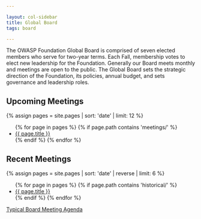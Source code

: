 ```yaml
---

layout: col-sidebar
title: Global Board
tags: board

---
```


The OWASP Foundation Global Board is comprised of seven elected members who serve for two-year terms. Each Fall, membership votes to elect new leadership for the Foundation. Generally our Board meets monthly and meetings are open to the public. The Global Board sets the strategic direction of the Foundation, its policies, annual budget, and sets governance and leadership roles. 

## Upcoming Meetings
{% assign pages = site.pages | sort: 'date' | limit: 12 %}
<ul>
{% for page in pages %}
 {% if page.path contains 'meetings/' %}
 <li><a href='/www-board{{ page.url }}'>{{ page.title }}</a></li>
 {% endif %}
{% endfor %}
</ul>

## Recent Meetings
{% assign pages = site.pages | sort: 'date' | reverse | limit: 6 %}
<ul>
{% for page in pages %}
 {% if page.path contains 'historical/' %}
 <li><a href='/www-board{{ page.url }}'>{{ page.title }}</a></li>
 {% endif %}
{% endfor %}
</ul>


[Typical Board Meeting Agenda](/www-board/typical_agenda)
